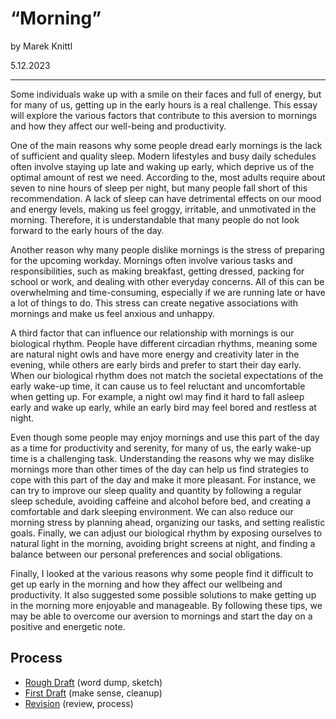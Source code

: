 # “Morning”

by Marek Knittl

5.12.2023

- - -



Some individuals wake up with a smile on their faces and full of energy, but for many of us, getting up in the early hours is a real challenge. This essay will explore the various factors that contribute to this aversion to mornings and how they affect our well-being and productivity.

One of the main reasons why some people dread early mornings is the lack of sufficient and quality sleep. Modern lifestyles and busy daily schedules often involve staying up late and waking up early, which deprive us of the optimal amount of rest we need. According to the, most adults require about seven to nine hours of sleep per night, but many people fall short of this recommendation. A lack of sleep can have detrimental effects on our mood and energy levels, making us feel groggy, irritable, and unmotivated in the morning. Therefore, it is understandable that many people do not look forward to the early hours of the day.

Another reason why many people dislike mornings is the stress of preparing for the upcoming workday. Mornings often involve various tasks and responsibilities, such as making breakfast, getting dressed, packing for school or work, and dealing with other everyday concerns. All of this can be overwhelming and time-consuming, especially if we are running late or have a lot of things to do. This stress can create negative associations with mornings and make us feel anxious and unhappy.

A third factor that can influence our relationship with mornings is our biological rhythm. People have different circadian rhythms, meaning some are natural night owls and have more energy and creativity later in the evening, while others are early birds and prefer to start their day early. When our biological rhythm does not match the societal expectations of the early wake-up time, it can cause us to feel reluctant and uncomfortable when getting up. For example, a night owl may find it hard to fall asleep early and wake up early, while an early bird may feel bored and restless at night.

Even though some people may enjoy mornings and use this part of the day as a time for productivity and serenity, for many of us, the early wake-up time is a challenging task. Understanding the reasons why we may dislike mornings more than other times of the day can help us find strategies to cope with this part of the day and make it more pleasant. For instance, we can try to improve our sleep quality and quantity by following a regular sleep schedule, avoiding caffeine and alcohol before bed, and creating a comfortable and dark sleeping environment. We can also reduce our morning stress by planning ahead, organizing our tasks, and setting realistic goals. Finally, we can adjust our biological rhythm by exposing ourselves to natural light in the morning, avoiding bright screens at night, and finding a balance between our personal preferences and social obligations.

Finally, I looked at the various reasons why some people find it difficult to get up early in the morning and how they affect our wellbeing and productivity. It also suggested some possible solutions to make getting up in the morning more enjoyable and manageable. By following these tips, we may be able to overcome our aversion to mornings and start the day on a positive and energetic note.

## Process

- [Rough Draft](rough-draft.md) (word dump, sketch)
- [First Draft](first-draft.md) (make sense, cleanup)
- [Revision](revision.md) (review, process)

